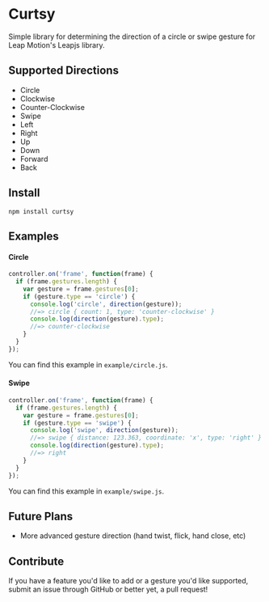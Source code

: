 # Curtsy

Simple library for determining the direction of a circle or swipe gesture for Leap Motion's Leapjs library.

## Supported Directions

* Circle
 * Clockwise
 * Counter-Clockwise
* Swipe
 * Left
 * Right
 * Up
 * Down
 * Forward
 * Back


## Install

`npm install curtsy`

## Examples

#### Circle

```js
controller.on('frame', function(frame) {
  if (frame.gestures.length) {
    var gesture = frame.gestures[0];
    if (gesture.type == 'circle') {
      console.log('circle', direction(gesture));
      //=> circle { count: 1, type: 'counter-clockwise' }
      console.log(direction(gesture).type);
      //=> counter-clockwise
    }
  }
});
```

You can find this example in `example/circle.js`.

#### Swipe

```js
controller.on('frame', function(frame) {
  if (frame.gestures.length) {
    var gesture = frame.gestures[0];
    if (gesture.type == 'swipe') {
      console.log('swipe', direction(gesture));
      //=> swipe { distance: 123.363, coordinate: 'x', type: 'right' }
      console.log(direction(gesture).type);
      //=> right
    }
  }
});
```

You can find this example in `example/swipe.js`.

## Future Plans

* More advanced gesture direction (hand twist, flick, hand close, etc)

## Contribute

If you have a feature you'd like to add or a gesture you'd like supported, submit an issue through GitHub or better yet, a pull request!
